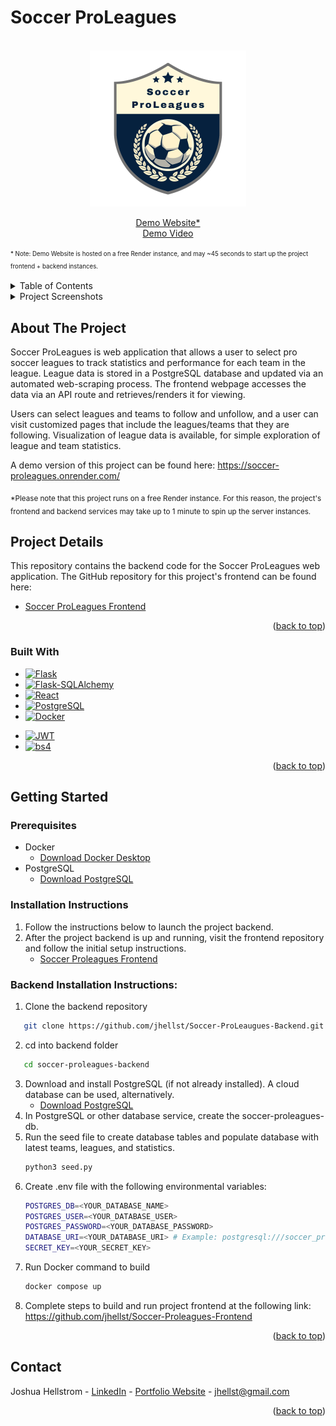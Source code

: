 <a name="readme-top"></a>

<!-- PROJECT SHIELDS -->
<!--
*** I'm using markdown "reference style" links for readability.
*** Reference links are enclosed in brackets [ ] instead of parentheses ( ).
*** See the bottom of this document for the declaration of the reference variables
*** for contributors-url, forks-url, etc. This is an optional, concise syntax you may use.
*** https://www.markdownguide.org/basic-syntax/#reference-style-links
-->
<!-- [![Contributors][contributors-shield]][contributors-url] -->
<!-- [![Forks][forks-shield]][forks-url] -->
<!-- [![Stargazers][stars-shield]][stars-url] -->
<!-- [![Issues][issues-shield]][issues-url] -->
<!-- [![MIT License][license-shield]][license-url] -->
<!-- [![LinkedIn][linkedin-shield]][linkedin-url] -->

# Soccer ProLeagues

<!-- PROJECT LOGO -->
<br />
<div align="center">
  <a href="https://github.com/jhellst/Soccer-Proleagues-Frontend">
    <img src="images/logo.svg" alt="Logo" width="250" height="250">
  </a>

  <!-- <h1 align="center">Soccer ProLeagues</h1> -->

  <p align="center">
    <a href="https://soccer-proleagues.onrender.com/">Demo Website*</a>
    <br>
    <a href="https://drive.google.com/file/d/1f4TY-bUpUCd3NxmW6aM77AFWh1wnQlIA/view?usp=sharing">Demo Video</a>
  </p>
</div>

<sup><sub>\* Note: Demo Website is hosted on a free Render instance, and may ~45 seconds to start up the project frontend + backend instances.</sub></sup>
<!-- <small>\* Note: Demo Website is hosted on a free Render instance, and may ~45 seconds to start up the project frontend + backend instances.</small> -->


<!-- TABLE OF CONTENTS -->
<details>
  <summary>Table of Contents</summary>
  <ol>
    <li>
      <a href="#about-the-project">About The Project</a>
      <ul>
        <li><a href="#built-with">Built With</a></li>
      </ul>
    </li>
    <li>
      <a href="#getting-started">Getting Started</a>
      <ul>
        <li><a href="#prerequisites">Prerequisites</a></li>
        <li><a href="#installation">Installation</a></li>
      </ul>
    </li>
    <li><a href="#contact">Contact</a></li>
  </ol>
</details>

<details>
  <summary>Project Screenshots</summary>
<ul>
    <li>
      <div>Homepage</div>
      <img src="images/readme/1 - homepage.png" alt="Soccer ProLeagues Homepage" width="800" height="500">
    </li>
    <li>
      <div>League Pages</div>
      <img src="images/readme/2 - allLeagues.png" alt="All Leagues" width="800" height="500">
      <img src="images/readme/3 - followedLeagues.png" alt="Followed Leagues" width="800" height="500">
      <img src="images/readme/5 - leagueTable.png" alt="League Table" width="800" height="500">
    </li>
    <li>
      <div>Team Pages</div>
      <img src="images/readme/6 - allTeams.png" alt="All Teams" width="800" height="500">
      <img src="images/readme/7 - followedTeams.png" alt="Followed Teams" width="800" height="500">
      <img src="images/readme/4 - singleTeamPage.png" alt="Single Team Page" width="800" height="500">
    </li>

  </ul>
</details>


<!-- ABOUT THE PROJECT -->
## About The Project

<!-- [![Product Name Screen Shot][product-screenshot]](https://example.com) -->

Soccer ProLeagues is web application that allows a user to select pro soccer leagues to track statistics and performance for each team in the league. League data is stored in a PostgreSQL database and updated via an automated web-scraping process. The frontend webpage accesses the data via an API route and retrieves/renders it for viewing.

Users can select leagues and teams to follow and unfollow, and a user can visit customized pages that include the leagues/teams that they are following. Visualization of league data is available, for simple exploration of league and team statistics.

A demo version of this project can be found here: https://soccer-proleagues.onrender.com/

<sub>*Please note that this project runs on a free Render instance. For this reason, the project's frontend and backend services may take up to 1 minute to spin up the server instances.</sub>


## Project Details

This repository contains the backend code for the Soccer ProLeagues web application. The GitHub repository for this project's frontend can be found here:
- [Soccer ProLeagues Frontend](https://github.com/jhellst/Soccer-Proleagues-Frontend)

<!-- A demo version of this project can be found here: https://soccer-proleagues.onrender.com/

*Please note that this project runs on a free Render instance. For this reason, the project's frontend and backend services may take up to 1 minute to spin up the server instances. -->


<!-- Frontend Located Here: -->

<!-- Here's why:
* Your time should be focused on creating something amazing. A project that solves a problem and helps others
* You shouldn't be doing the same tasks over and over like creating a README from scratch
* You should implement DRY principles to the rest of your life :smile:

Of course, no one template will serve all projects since your needs may be different. So I'll be adding more in the near future. You may also suggest changes by forking this repo and creating a pull request or opening an issue. Thanks to all the people have contributed to expanding this template! -->


<p align="right">(<a href="#readme-top">back to top</a>)</p>



### Built With

<!-- This section should list any major frameworks/libraries used to bootstrap your project. Leave any add-ons/plugins for the acknowledgements section. Here are a few examples. -->

* [![Flask][Flask]][Flask-url]
* [![Flask-SQLAlchemy][Flask-SQLAlchemy]][Flask-SQLAlchemy-url]
* [![React][React.js]][React-url]
* [![PostgreSQL][PostgreSQL]][PostgreSQL-url]
* [![Docker][Docker]][Docker-url]
<!-- * [![Chart.js][Chart.js]][Chart.js-url] -->
* [![JWT][JWT]][JWT-url]
* [![bs4][bs4]][bs4-url]


<p align="right">(<a href="#readme-top">back to top</a>)</p>

[Flask]: https://img.shields.io/badge/Flask-000000?style=for-the-badge&logo=flask&logoColor=white
[Flask-url]: https://flask.palletsprojects.com/en/3.0.x/
[Flask-SQLAlchemy]: https://img.shields.io/badge/Flask%20SQLAlchemy-%23D71F00?style=flat&logo=sqlalchemy
[Flask-SQLAlchemy-url]: https://flask-sqlalchemy.palletsprojects.com/
[PostgreSQL]: https://img.shields.io/badge/PostgreSQL-316192?style=for-the-badge&logo=postgresql&logoColor=white
[PostgreSQL-url]: https://www.postgresql.org/
[React.js]: https://img.shields.io/badge/React-20232A?style=for-the-badge&logo=react&logoColor=61DAFB
[React-url]: https://reactjs.org/
[Docker]: https://img.shields.io/badge/Docker-2496ED?logo=docker&logoColor=fff
[Docker-url]: https://www.docker.com/
<!-- [Chart.js]: https://img.shields.io/badge/chart.js-F5788D.svg?style=for-the-badge&logo=chart.js&logoColor=white
[Chart.js-url]: https://www.chartjs.org/ -->
<!-- [bs4]: -->
[bs4-url]: https://beautiful-soup-4.readthedocs.io/en/latest/
[JWT]: https://img.shields.io/badge/JWT-black?style=for-the-badge&logo=JSON%20web%20tokens
[JWT-url]: https://www.npmjs.com/package/jsonwebtoken

<!-- GETTING STARTED -->
## Getting Started

<!-- This is an example of how you may give instructions on setting up your project locally.
To get a local copy up and running follow these simple example steps. -->

### Prerequisites

* Docker
    - [Download Docker Desktop](https://docs.docker.com/get-started/get-docker/)
* PostgreSQL
    - [Download PostgreSQL](https://www.postgresql.org/download/)

### Installation Instructions
1. Follow the instructions below to launch the project backend.
2. After the project backend is up and running, visit the frontend repository and follow the initial setup instructions.
    - [Soccer Proleagues Frontend](https://github.com/jhellst/Soccer-Proleagues-Frontend)

### Backend Installation Instructions:
1. Clone the backend repository
```sh
   git clone https://github.com/jhellst/Soccer-ProLeaugues-Backend.git
   ```
2. cd into backend folder
```sh
   cd soccer-proleagues-backend
   ```
3. Download and install PostgreSQL (if not already installed). A cloud database can be used, alternatively.
    - [Download PostgreSQL](https://www.postgresql.org/download/)
4. In PostgreSQL or other database service, create the soccer-proleagues-db.
5. Run the seed file to create database tables and populate database with latest teams, leagues, and statistics.
   ```sh
   python3 seed.py
   ```
6. Create .env file with the following environmental variables:
   ```sh
   POSTGRES_DB=<YOUR_DATABASE_NAME>
   POSTGRES_USER=<YOUR_DATABASE_USER>
   POSTGRES_PASSWORD=<YOUR_DATABASE_PASSWORD>
   DATABASE_URI=<YOUR_DATABASE_URI> # Example: postgresql:///soccer_proleagues
   SECRET_KEY=<YOUR_SECRET_KEY>
   ```
7. Run Docker command to build
   ```sh
   docker compose up
   ```
8. Complete steps to build and run project frontend at the following link: https://github.com/jhellst/Soccer-Proleagues-Frontend



<p align="right">(<a href="#readme-top">back to top</a>)</p>



<!-- USAGE EXAMPLES -->
<!-- ## Usage -->

<!-- Use this space to show useful examples of how a project can be used. Additional screenshots, code examples and demos work well in this space. You may also link to more resources.

_For more examples, please refer to the [Documentation](https://example.com)_

<p align="right">(<a href="#readme-top">back to top</a>)</p> -->



<!-- ROADMAP -->
<!-- ## Roadmap -->

<!-- - [x] Add Changelog
- [x] Add back to top links
- [ ] Add Additional Templates w/ Examples
- [ ] Add "components" document to easily copy & paste sections of the readme
- [ ] Multi-language Support
    - [ ] Chinese
    - [ ] Spanish -->

<!-- See the [open issues](https://github.com/othneildrew/Best-README-Template/issues) for a full list of proposed features (and known issues). -->

<!-- <p align="right">(<a href="#readme-top">back to top</a>)</p> -->



<!-- CONTRIBUTING -->
<!-- ## Contributing

Contributions are what make the open source community such an amazing place to learn, inspire, and create. Any contributions you make are **greatly appreciated**.

If you have a suggestion that would make this better, please fork the repo and create a pull request. You can also simply open an issue with the tag "enhancement".
Don't forget to give the project a star! Thanks again!

1. Fork the Project
2. Create your Feature Branch (`git checkout -b feature/AmazingFeature`)
3. Commit your Changes (`git commit -m 'Add some AmazingFeature'`)
4. Push to the Branch (`git push origin feature/AmazingFeature`)
5. Open a Pull Request -->

<!-- <p align="right">(<a href="#readme-top">back to top</a>)</p> -->



<!-- LICENSE -->
<!-- ## License -->

<!-- Distributed under the MIT License. See `LICENSE.txt` for more information. -->

<!-- <p align="right">(<a href="#readme-top">back to top</a>)</p> -->



<!-- CONTACT -->
## Contact

Joshua Hellstrom - [LinkedIn](https://www.linkedin.com/in/joshua-hellstrom/) - [Portfolio Website](https://joshhellstrom.site/) - jhellst@gmail.com

<!-- <p align="right">(<a href="#readme-top">back to top</a>)</p> -->



<!-- ACKNOWLEDGMENTS -->
<!-- ## Acknowledgments -->

<!-- Use this space to list resources you find helpful and would like to give credit to. I've included a few of my favorites to kick things off!

* [Choose an Open Source License](https://choosealicense.com)
* [GitHub Emoji Cheat Sheet](https://www.webpagefx.com/tools/emoji-cheat-sheet)
* [Malven's Flexbox Cheatsheet](https://flexbox.malven.co/)
* [Malven's Grid Cheatsheet](https://grid.malven.co/)
* [Img Shields](https://shields.io)
* [GitHub Pages](https://pages.github.com)
* [Font Awesome](https://fontawesome.com)
* [React Icons](https://react-icons.github.io/react-icons/search) -->

<p align="right">(<a href="#readme-top">back to top</a>)</p>




<!-- MARKDOWN LINKS & IMAGES -->
<!-- https://www.markdownguide.org/basic-syntax/#reference-style-links -->
<!-- [contributors-shield]: https://img.shields.io/github/contributors/othneildrew/Best-README-Template.svg?style=for-the-badge
[contributors-url]: https://github.com/jhellst/Soccer-ProLeagues/graphs/contributors
[forks-shield]: https://img.shields.io/github/forks/othneildrew/Best-README-Template.svg?style=for-the-badge
[forks-url]: https://github.com/jhellst/Soccer-ProLeagues/forks
[stars-shield]: https://img.shields.io/github/stars/othneildrew/Best-README-Template.svg?style=for-the-badge
[stars-url]: https://github.com/jhellst/Soccer-ProLeagues/stargazers
[issues-shield]: https://img.shields.io/github/issues/othneildrew/Best-README-Template.svg?style=for-the-badge
[issues-url]: https://github.com/jhellst/Soccer-ProLeagues/issues -->
[linkedin-shield]: https://img.shields.io/badge/-LinkedIn-black.svg?style=for-the-badge&logo=linkedin&colorB=555
[linkedin-url]: https://www.linkedin.com/in/joshua-hellstrom/

[Flask]: https://img.shields.io/badge/Flask-000000?style=for-the-badge&logo=flask&logoColor=white
[Flask-url]: https://flask.palletsprojects.com/en/3.0.x/
[Flask-SQLAlchemy]: https://img.shields.io/badge/Flask%20SQLAlchemy-%23D71F00?style=flat&logo=sqlalchemy
[Flask-SQLAlchemy-url]: https://flask-sqlalchemy.palletsprojects.com/
[PostgreSQL]: https://img.shields.io/badge/PostgreSQL-316192?style=for-the-badge&logo=postgresql&logoColor=white
[PostgreSQL-url]: https://www.postgresql.org/
[React.js]: https://img.shields.io/badge/React-20232A?style=for-the-badge&logo=react&logoColor=61DAFB
[React-url]: https://reactjs.org/
[Chart.js]: https://img.shields.io/badge/chart.js-F5788D.svg?style=for-the-badge&logo=chart.js&logoColor=white
[Chart.js-url]: https://www.chartjs.org/
[bs4]: https://img.shields.io/badge/Beautiful%20Soup%204-3b3b3b
[bs4-url]: https://beautiful-soup-4.readthedocs.io/en/latest/
[JWT]: https://img.shields.io/badge/JWT-black?style=for-the-badge&logo=JSON%20web%20tokens
[JWT-url]: https://www.npmjs.com/package/jsonwebtoken